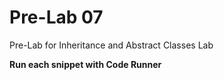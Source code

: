 # Pre-Lab 07
Pre-Lab for Inheritance and Abstract Classes Lab

**Run each snippet with Code Runner**
